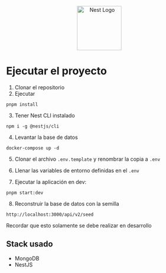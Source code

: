 <p align="center">
  <a href="http://nestjs.com/" target="blank"><img src="https://nestjs.com/img/logo-small.svg" width="120" alt="Nest Logo" /></a>
</p>

# Ejecutar el proyecto

1. Clonar el repositorio
2. Ejecutar
```
pnpm install
```
3. Tener Nest CLI instalado
```
npm i -g @nestjs/cli
```
4. Levantar la base de datos
```
docker-compose up -d
```

5. Clonar el archivo ```.env.template``` y renombrar la copia a ```.env```

6. Llenar las variables de entorno definidas en el ```.env```

7. Ejecutar la aplicación en dev:
```
pnpm start:dev
```
8. Reconstruir la base de datos con la semilla
```
http://localhost:3000/api/v2/seed
```
Recordar que esto solamente se debe realizar en desarrollo



## Stack usado
* MongoDB
* NestJS

